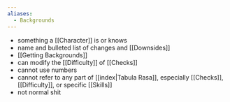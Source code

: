 ```yaml
---
aliases:
  - Backgrounds
---
```

- something a [[Character]] is or knows
- name and bulleted list of changes and [[Downsides]]
- [[Getting Backgrounds]]
- can modify the [[Difficulty]] of [[Checks]]
- cannot use numbers
- cannot refer to any part of [[index|Tabula Rasa]], especially [[Checks]], [[Difficulty]], or specific [[Skills]]
- not normal shit